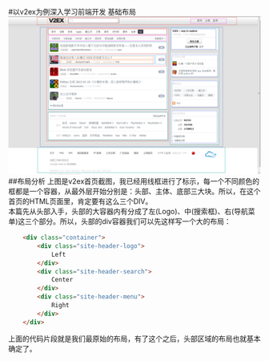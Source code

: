 #以v2ex为例深入学习前端开发 基础布局
![](https://raw.githubusercontent.com/fegeek/v2ex-fe-demo/master/files/v2ex-homepage-layout.png)
##布局分析
上图是v2ex首页截图，我已经用线框进行了标示，每一个不同颜色的框都是一个容器，从最外层开始分别是：头部、主体、底部三大块。所以，在这个首页的HTML页面里，肯定要有这么三个DIV。<br>
本篇先从头部入手，头部的大容器内有分成了左(Logo)、中(搜索框)、右(导航菜单)这三个部分。所以，头部的div容器我们可以先这样写一个大的布局：<br>

```Html
	<div class="container">
    	<div class="site-header-logo">
			Left
        </div>
        <div class="site-header-search">
			Center
        </div>
        <div class="site-header-menu">
			Right
        </div>
    </div>
```

上面的代码片段就是我们最原始的布局，有了这个之后，头部区域的布局也就基本确定了。<br>
